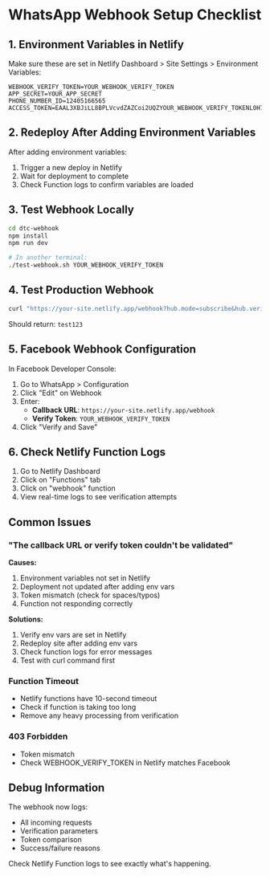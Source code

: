 # WhatsApp Webhook Setup Checklist

## 1. Environment Variables in Netlify

Make sure these are set in Netlify Dashboard > Site Settings > Environment Variables:

```
WEBHOOK_VERIFY_TOKEN=YOUR_WEBHOOK_VERIFY_TOKEN
APP_SECRET=YOUR_APP_SECRET
PHONE_NUMBER_ID=12405166565
ACCESS_TOKEN=EAAL3XBJiLL8BPLVcvdZAZCoi2UQZYOUR_WEBHOOK_VERIFY_TOKENL0H7S3OL3pK8ha3Vxth74zfttWDp0V14ybRSfsQVLCnCDHTAZBKTbVnXVOM8gCpCGSEjVfdhhl59IbZCN1XVtP53c4TDfABwCGRE8Y5QzttqBX3HfFB5ZCBICNi9LnuRQAdGZCGTC665khF1d06xyfSPofKlFnYOZC9vHilOj5cuXIBdEEtZBfQc2ZAscRPKXJ5dMEIZD
```

## 2. Redeploy After Adding Environment Variables

After adding environment variables:
1. Trigger a new deploy in Netlify
2. Wait for deployment to complete
3. Check Function logs to confirm variables are loaded

## 3. Test Webhook Locally

```bash
cd dtc-webhook
npm install
npm run dev

# In another terminal:
./test-webhook.sh YOUR_WEBHOOK_VERIFY_TOKEN
```

## 4. Test Production Webhook

```bash
curl "https://your-site.netlify.app/webhook?hub.mode=subscribe&hub.verify_token=YOUR_WEBHOOK_VERIFY_TOKEN&hub.challenge=test123"
```

Should return: `test123`

## 5. Facebook Webhook Configuration

In Facebook Developer Console:

1. Go to WhatsApp > Configuration
2. Click "Edit" on Webhook
3. Enter:
   - **Callback URL**: `https://your-site.netlify.app/webhook`
   - **Verify Token**: `YOUR_WEBHOOK_VERIFY_TOKEN`
4. Click "Verify and Save"

## 6. Check Netlify Function Logs

1. Go to Netlify Dashboard
2. Click on "Functions" tab
3. Click on "webhook" function
4. View real-time logs to see verification attempts

## Common Issues

### "The callback URL or verify token couldn't be validated"

**Causes:**
1. Environment variables not set in Netlify
2. Deployment not updated after adding env vars
3. Token mismatch (check for spaces/typos)
4. Function not responding correctly

**Solutions:**
1. Verify env vars are set in Netlify
2. Redeploy site after adding env vars
3. Check function logs for error messages
4. Test with curl command first

### Function Timeout

- Netlify functions have 10-second timeout
- Check if function is taking too long
- Remove any heavy processing from verification

### 403 Forbidden

- Token mismatch
- Check WEBHOOK_VERIFY_TOKEN in Netlify matches Facebook

## Debug Information

The webhook now logs:
- All incoming requests
- Verification parameters
- Token comparison
- Success/failure reasons

Check Netlify Function logs to see exactly what's happening.